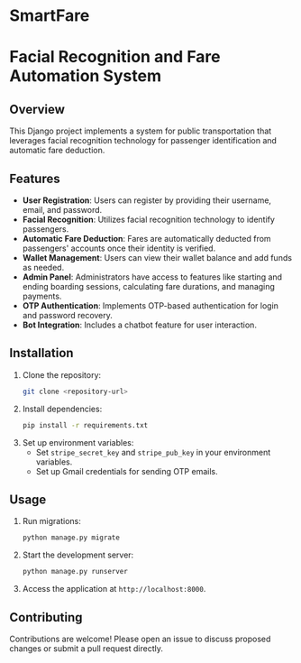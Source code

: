 # SmartFare

# Facial Recognition and Fare Automation System

## Overview
This Django project implements a system for public transportation that leverages facial recognition technology for passenger identification and automatic fare deduction. 

## Features
- **User Registration**: Users can register by providing their username, email, and password.
- **Facial Recognition**: Utilizes facial recognition technology to identify passengers.
- **Automatic Fare Deduction**: Fares are automatically deducted from passengers' accounts once their identity is verified.
- **Wallet Management**: Users can view their wallet balance and add funds as needed.
- **Admin Panel**: Administrators have access to features like starting and ending boarding sessions, calculating fare durations, and managing payments.
- **OTP Authentication**: Implements OTP-based authentication for login and password recovery.
- **Bot Integration**: Includes a chatbot feature for user interaction.

## Installation
1. Clone the repository:
    ```bash
    git clone <repository-url>
    ```
2. Install dependencies:
    ```bash
    pip install -r requirements.txt
    ```
3. Set up environment variables:
    - Set `stripe_secret_key` and `stripe_pub_key` in your environment variables.
    - Set up Gmail credentials for sending OTP emails.

## Usage
1. Run migrations:
    ```bash
    python manage.py migrate
    ```
2. Start the development server:
    ```bash
    python manage.py runserver
    ```
3. Access the application at `http://localhost:8000`.

## Contributing
Contributions are welcome! Please open an issue to discuss proposed changes or submit a pull request directly.
